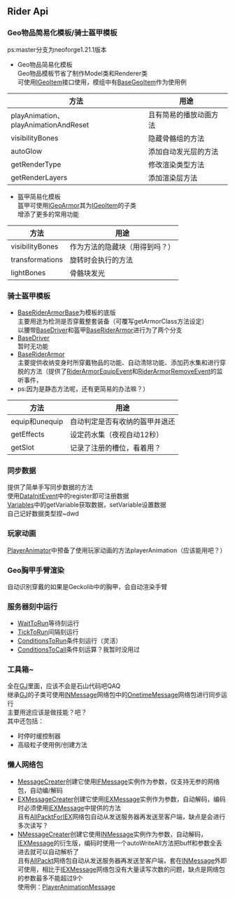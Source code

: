 ## Rider Api
### Geo物品简易化模板/骑士盔甲模板  
ps:master分支为neoforge1.21.1版本
* Geo物品简易化模板  
Geo物品模板节省了制作Model类和Renderer类  
可使用[IGeoItem](https://github.com/Aukile/RiderApi/blob/master/src/main/java/net/ankrya/rider_api/interfaces/geo/IGeoItem.java)接口使用，模组中有[BaseGeoItem](https://github.com/Aukile/RiderApi/blob/master/src/main/java/net/ankrya/rider_api/item/base/BaseGeoItem.java)作为使用例  

| 方法                                  | 用途          |
|-------------------------------------|-------------|
| playAnimation、playAnimationAndReset | 且有简易的播放动画方法 |
| visibilityBones                     | 隐藏骨骼组的方法    |
| autoGlow                            | 添加自动发光层的方法  |
| getRenderType                       | 修改渲染类型方法    |
| getRenderLayers                     | 添加渲染层方法     |
* 盔甲简易化模板  
盔甲可使用[IGeoArmor](https://github.com/Aukile/RiderApi/blob/master/src/main/java/net/ankrya/rider_api/interfaces/geo/IGeoArmor.java)其为[IGeoItem](https://github.com/Aukile/RiderApi/blob/master/src/main/java/net/ankrya/rider_api/interfaces/geo/IGeoItem.java)的子类  
增添了更多的常用功能

| 方法              | 用途              |
|-----------------|-----------------|
| visibilityBones | 作为方法的隐藏块（用得到吗？） |
| transformations | 旋转时会执行的方法       |
| lightBones      | 骨骼块发光           |
### 骑士盔甲模板
* [BaseRiderArmorBase](https://github.com/Aukile/RiderApi/blob/master/src/main/java/net/ankrya/rider_api/item/base/armor/BaseRiderArmorBase.java)为模板的底版  
主要用途为检测是否穿戴整套装备（可覆写getArmorClass方法设定）  
以腰带[BaseDriver](https://github.com/Aukile/RiderApi/blob/master/src/main/java/net/ankrya/rider_api/item/base/armor/BaseDriver.java)和盔甲[BaseRiderArmor](https://github.com/Aukile/RiderApi/blob/master/src/main/java/net/ankrya/rider_api/item/base/armor/BaseRiderArmor.java)进行为了两个分支  
* [BaseDriver](https://github.com/Aukile/RiderApi/blob/master/src/main/java/net/ankrya/rider_api/item/base/armor/BaseDriver.java)  
暂时无功能
* [BaseRiderArmor](https://github.com/Aukile/RiderApi/blob/master/src/main/java/net/ankrya/rider_api/item/base/armor/BaseRiderArmor.java)  
主要提供收纳变身时所穿戴物品的功能、自动清除功能、添加药水集和进行穿脱的方法（提供了[RiderArmorEquipEvent](https://github.com/Aukile/RiderApi/blob/master/src/main/java/net/ankrya/rider_api/api/event/RiderArmorEquipEvent.java)和[RiderArmorRemoveEvent](https://github.com/Aukile/RiderApi/blob/master/src/main/java/net/ankrya/rider_api/api/event/RiderArmorRemoveEvent.java)的监听事件，  
* ps:因为是静态方法呢，还有更简易的办法嘛？）

| 方法            | 用途              |
|---------------|-----------------|
| equip和unequip | 自动判定是否有收纳的盔甲并退还 |
| getEffects    | 设定药水集（夜视自动12秒）  |
| getSlot       | 记录了注册的槽位，看着用？   |

### 同步数据
提供了简单手写同步数据的方法  
使用[DataInitEvent]()中的register即可注册数据  
[Variables](https://github.com/Aukile/RiderApi/blob/master/src/main/java/net/ankrya/rider_api/data/Variables.java)中的getVariable获取数据，setVariable设置数据  
自己记好数据类型捏~dwd
### 玩家动画
[PlayerAnimator](https://github.com/Aukile/RiderApi/blob/master/src/main/java/net/ankrya/rider_api/compat/animation/PlayerAnimator.java)中预备了使用玩家动画的方法playerAnimation（应该能用吧？）
### Geo胸甲手臂渲染
自动识别穿戴的如果是Geckolib中的胸甲，会自动渲染手臂
### 服务器刻中运行
* [WaitToRun](https://github.com/Aukile/RiderApi/blob/master/src/main/java/net/ankrya/rider_api/help/runnable/WaitToRun.java)等待刻运行
* [TickToRun](https://github.com/Aukile/RiderApi/blob/master/src/main/java/net/ankrya/rider_api/help/runnable/TickToRun.java)间隔刻运行
* [ConditionsToRun](https://github.com/Aukile/RiderApi/blob/master/src/main/java/net/ankrya/rider_api/help/runnable/ConditionsToRun.java)条件刻运行（灵活）
* [ConditionsToCall](https://github.com/Aukile/RiderApi/blob/master/src/main/java/net/ankrya/rider_api/help/runnable/ConditionsToCall.java)条件刻运算？我暂时没用过
### 工具箱~
全在[GJ](https://github.com/Aukile/RiderApi/blob/master/src/main/java/net/ankrya/rider_api/help/GJ.java)里面，应该不会是石山代码吧QAQ  
继承[GJ](https://github.com/Aukile/RiderApi/blob/master/src/main/java/net/ankrya/rider_api/help/GJ.java)的子类可使用[INMessage](https://github.com/Aukile/RiderApi/blob/master/src/main/java/net/ankrya/rider_api/message/NMessageCreater.java)网络包中的[OnetimeMessage](https://github.com/Aukile/RiderApi/blob/master/src/main/java/net/ankrya/rider_api/message/ex_message/OnetimeMessage.java)网络包进行同步运行  
主要用途应该是做技能？吧？  
其中还包括：
* 时停时缓控制器
* 高级粒子使用例/创建方法

### 懒人网络包
* [MessageCreater](https://github.com/Aukile/RiderApi/blob/master/src/main/java/net/ankrya/rider_api/message/MessageCreater.java)创建它使用[IFMessage](https://github.com/Aukile/RiderApi/blob/master/src/main/java/net/ankrya/rider_api/interfaces/message/IFMessage.java)实例作为参数，仅支持无参的网络包，自动编/解码
* [EXMessageCreater](https://github.com/Aukile/RiderApi/blob/master/src/main/java/net/ankrya/rider_api/message/EXMessageCreater.java)创建它使用[IEXMessage](https://github.com/Aukile/RiderApi/blob/master/src/main/java/net/ankrya/rider_api/interfaces/message/IEXMessage.java)实例作为参数，自动解码，编码时必须使用[IEXMessage](https://github.com/Aukile/RiderApi/blob/master/src/main/java/net/ankrya/rider_api/interfaces/message/IEXMessage.java)中提供的方法  
且有[AllPacktForIEX](https://github.com/Aukile/RiderApi/blob/master/src/main/java/net/ankrya/rider_api/message/ex_message/AllPacktForIEX.java)网络包自动从发送服务器再发送至客户端，缺点是会进行多次读写？
* [NMessageCreater](https://github.com/Aukile/RiderApi/blob/master/src/main/java/net/ankrya/rider_api/message/NMessageCreater.java)创建它使用[INMessage](https://github.com/Aukile/RiderApi/blob/master/src/main/java/net/ankrya/rider_api/message/NMessageCreater.java)实例作为参数，自动解码，[IEXMessage](https://github.com/Aukile/RiderApi/blob/master/src/main/java/net/ankrya/rider_api/interfaces/message/IEXMessage.java)的衍生版，编码时使用一个autoWriteAll方法把buff和参数全丢进去就可以自动解析了  
且有[AllPackt](https://github.com/Aukile/RiderApi/blob/master/src/main/java/net/ankrya/rider_api/message/ex_message/AllPackt.java)网络包自动从发送服务器再发送至客户端，套在[INMessage](https://github.com/Aukile/RiderApi/blob/master/src/main/java/net/ankrya/rider_api/message/NMessageCreater.java)外即可使用，相比于[IEXMessage](https://github.com/Aukile/RiderApi/blob/master/src/main/java/net/ankrya/rider_api/interfaces/message/IEXMessage.java)网络包没有大量读写次数的问题，缺点是网络包的参数最多不能超过9个  
使用例：[PlayerAnimationMessage](https://github.com/Aukile/RiderApi/blob/master/src/main/java/net/ankrya/rider_api/message/ex_message/PlayerAnimationMessage.java)